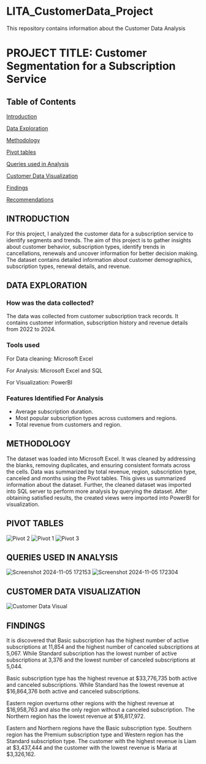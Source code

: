 # LITA_CustomerData_Project
This repository contains information about the Customer Data Analysis

# PROJECT TITLE: Customer Segmentation for a Subscription Service

## Table of Contents
[Introduction](Introduction)

[Data Exploration](Data-Exploration)

[Methodology](Methodology)

[Pivot tables](Pivot-tables)

[Queries used in Analysis](Queries-used-in-analysis)

[Customer Data Visualization](Customer-Data-Visualization)

[Findings](Findings)

[Recommendations](Recommendations)


## INTRODUCTION

For this project, I analyzed the customer data for a subscription service to identify segments and trends. The aim of this project is to gather insights about customer behavior, subscription types, identify trends in cancellations, renewals and uncover information for better decision making. The dataset contains detailed information about customer demographics, subscription types, renewal details, and revenue.

## DATA EXPLORATION
### How was the data collected?
The data was collected from customer subscription track records. It contains customer information, subscription history and revenue details from 2022 to 2024. 

### Tools used

For Data cleaning: 
Microsoft Excel

For Analysis: 
Microsoft Excel and SQL

For Visualization: 
PowerBI

### Features Identified For Analysis

- Average subscription duration.
- Most popular subscription types across customers and regions.
- Total revenue from customers and region.
	

## METHODOLOGY 
The dataset was loaded into Microsoft Excel. It was cleaned by addressing the blanks, removing duplicates, and ensuring consistent formats across the cells. Data was summarized by total revenue, region, subscription type, canceled and months using the Pivot tables. This gives us summarized information about the dataset. Further, the cleaned dataset was imported into SQL server to perform more analysis by querying the dataset. After obtaining satisfied results, the created views were imported into PowerBI for visualization.

## PIVOT TABLES
![Pivot 2](https://github.com/user-attachments/assets/16037b98-bc20-4579-bd4b-acfc706f467f)
![Pivot 1](https://github.com/user-attachments/assets/d4e22ec6-bf1a-4ffd-9b92-211987ec8528)
![Pivot 3](https://github.com/user-attachments/assets/3fc4f20e-bfb5-4044-ba06-9a86a27f3562)
	

## QUERIES USED IN ANALYSIS
![Screenshot 2024-11-05 172153](https://github.com/user-attachments/assets/6fccf115-9515-4b12-b74f-74165b84bb58)
![Screenshot 2024-11-05 172304](https://github.com/user-attachments/assets/c3b644ed-33cf-46d4-8e31-72c39cfbb497)


## CUSTOMER DATA VISUALIZATION
![Customer Data Visual](https://github.com/user-attachments/assets/a0b5c353-2713-4df9-afe4-f2b21cbb6b02)



## FINDINGS
It is discovered that Basic subscription has the highest number of active subscriptions at 11,854 and the highest number of canceled subscriptions at 5,067. While Standard subscription has the lowest number of active subscriptions at 3,376 and the lowest number of canceled subscriptions at 5,044. 

Basic subscription type has the highest revenue at $33,776,735 both active and canceled subscriptions. While Standard has the lowest revenue at $16,864,376 both active and canceled subscriptions.

Eastern region overturns other regions with the highest revenue at $16,958,763 and also the only region without a canceled subscription. The Northern region has the lowest revenue at $16,817,972.

Eastern and Northern regions have the Basic subscription type. Southern region has the Premium subscription type and Western region has the Standard subscription type.
The customer with the highest revenue is Liam at $3,437,444 and the customer with the lowest revenue is Maria at $3,326,162.

